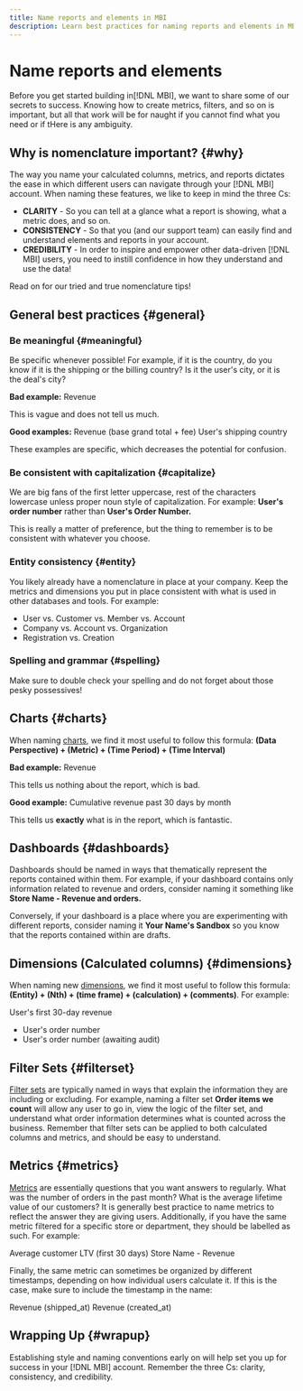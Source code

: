 ```yaml
---
title: Name reports and elements in MBI
description: Learn best practices for naming reports and elements in MBI. 
---
```

# Name reports and elements

Before you get started building in[!DNL MBI], we want to share some of our secrets to success. Knowing how to create metrics, filters, and so on is important, but all that work will be for naught if you cannot find what you need or if tHere is any ambiguity.

## Why is nomenclature important? {#why}

The way you name your calculated columns, metrics, and reports dictates the ease in which different users can navigate through your [!DNL MBI] account. When naming these features, we like to keep in mind the three Cs:

* **CLARITY** - So you can tell at a glance what a report is showing, what a metric does, and so on.
* **CONSISTENCY** - So that you (and our support team) can easily find and understand elements and reports in your account.
* **CREDIBILITY** - In order to inspire and empower other data-driven [!DNL MBI] users, you need to instill confidence in how they understand and use the data!

Read on for our tried and true nomenclature tips!

## General best practices {#general}

### Be meaningful {#meaningful}

Be specific whenever possible! For example, if it is the country, do you know if it is the shipping or the billing country? Is it the user's city, or it is the deal's city?

**Bad example:**
 Revenue

This is vague and does not tell us much.

**Good examples:**
 Revenue (base grand total + fee)
 User's shipping country

These examples are specific, which decreases the potential for confusion.

### Be consistent with capitalization {#capitalize}

We are big fans of the first letter uppercase, rest of the characters lowercase unless proper noun style of capitalization. For example: **User's order number** rather than **User's Order Number.**

This is really a matter of preference, but the thing to remember is to be consistent with whatever you choose.

### Entity consistency {#entity}

You likely already have a nomenclature in place at your company. Keep the metrics and dimensions you put in place consistent with what is used in other databases and tools. For example:

* User vs. Customer vs. Member vs. Account
* Company vs. Account vs. Organization
* Registration vs. Creation

### Spelling and grammar {#spelling}

Make sure to double check your spelling and do not forget about those pesky possessives!

## Charts {#charts}

When naming [charts](../tutorials/using-visual-report-builder.md), we find it most useful to follow this formula: **(Data Perspective) + (Metric) + (Time Period) + (Time Interval)**

**Bad example:**
 Revenue

This tells us nothing about the report, which is bad.

**Good example:**
 Cumulative revenue past 30 days by month

This tells us **exactly** what is in the report, which is fantastic.

## Dashboards {#dashboards}

Dashboards should be named in ways that thematically represent the reports contained within them. For example, if your dashboard contains only information related to revenue and orders, consider naming it something like **Store Name - Revenue and orders.**

Conversely, if your dashboard is a place where you are experimenting with different reports, consider naming it **Your Name's Sandbox** so you know that the reports contained within are drafts.

## Dimensions (Calculated columns) {#dimensions}

When naming new [dimensions](../data-analyst/data-warehouse-mgr/creating-calculated-columns.md), we find it most useful to follow this formula: **(Entity) + (Nth) + (time frame) + (calculation) + (comments)**. For example:

User's first 30-day revenue
* User's order number
* User's order number (awaiting audit)

## Filter Sets {#filterset}

[Filter sets](../data-user/reports/ess-manage-data-filters.md) are typically named in ways that explain the information they are including or excluding. For example, naming a filter set **Order items we count** will allow any user to go in, view the logic of the filter set, and understand what order information determines what is counted across the business. Remember that filter sets can be applied to both calculated columns and metrics, and should be easy to understand.

## Metrics {#metrics}

[Metrics](../data-user/reports/ess-manage-data-metrics.md) are essentially questions that you want answers to regularly. What was the number of orders in the past month? What is the average lifetime value of our customers? It is generally best practice to name metrics to reflect the answer they are giving users. Additionally, if you have the same metric filtered for a specific store or department, they should be labelled as such. For example:

Average customer LTV (first 30 days)
 Store Name - Revenue

Finally, the same metric can sometimes be organized by different timestamps, depending on how individual users calculate it. If this is the case, make sure to include the timestamp in the name:

Revenue (shipped\_at)
 Revenue (created\_at)

## Wrapping Up {#wrapup}

Establishing style and naming conventions early on will help set you up for success in your [!DNL MBI] account. Remember the three Cs: clarity, consistency, and credibility.
